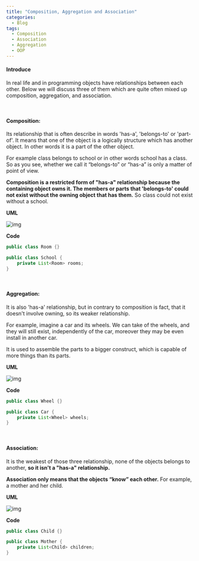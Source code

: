 ```yaml
---
title: "Composition, Aggregation and Association"
categories:
  - Blog
tags:
  - Composition
  - Association
  - Aggregation
  - OOP
---
```


#### Introduce

In real life and in programming objects have relationships between each other. 
Below we will discuss three of them which are quite often mixed up composition, aggregation, and association.

<br>

#### Composition:

Its relationship that is often describe in words 'has-a', 'belongs-to' or 'part-of'. It means that one of the object is a logically structure
which has another object. In other words it is a part of the other object.

For example class belongs to school or in other words school has a class. 
So as you see, whether we call it “belongs-to” or “has-a” is only a matter of point of view.

**Composition is a restricted form of "has-a" relationship because the containing object owns it.
The members or parts that 'belongs-to' could not exist without the owning object that has them.**
So class could not exist without a school.


**UML**

![img]({{site.url}}/assets/blog_images/2021-12-18-association-composition-aggregation/composition.png)


**Code**
```java
public class Room {}

public class School {
    private List<Room> rooms;
}
```

<br>

#### Aggregation:

It is also 'has-a' relationship, but in contrary to composition is fact, that it doesn't involve owning, so its weaker relationship.

For example, imagine a car and its wheels. We can take of the wheels, and they will still exist, independently of the car, moreover they may be even install in another car.

It is used to assemble the parts to a bigger construct, which is capable of more things than its parts.
    
**UML**

![img]({{site.url}}/assets/blog_images/2021-12-18-association-composition-aggregation/aggregation.png)

**Code**
```java
public class Wheel {}

public class Car {
    private List<Wheel> wheels;
}
```

<br>

#### Association:

It is the weakest of those three relationship, none of the objects belongs to another, **so it isn't a "has-a" relationship.**

**Association only means that the objects “know” each other.** For example, a mother and her child.


**UML**

![img]({{site.url}}/assets/blog_images/2021-12-18-association-composition-aggregation/association.png)

**Code**
```java
public class Child {}

public class Mother {
    private List<Child> children;
}
```
